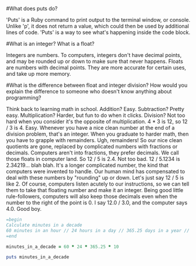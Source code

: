 #What does puts do?

'Puts' is a Ruby command to print output to the terminal window, or console. Unlike 'p', it does not return a value, which could then be used by additional lines of code. 'Puts' is a way to see what's happening inside the code block.

#What is an integer? What is a float?

Integers are numbers. To computers, integers don't have decimal points, and may be rounded up or down to make sure that never happens. Floats are numbers with decimal points. They are more accurate for certain uses, and take up more memory.

#What is the difference between float and integer division? How would you explain the difference to someone who doesn't know anything about programming?

Think back to learning math in school. Addition? Easy. Subtraction? Pretty easy. Multiplication? Harder, but fun to do when it clicks. Division? Not too hard when you consider it's the opposite of multiplication. 4 * 3 is 12, so 12 / 3 is 4. Easy. Whenever you have a nice clean number at the end of a division problem, that's an integer. When you graduate to harder math, then you have to grapple with remainders. Ugh, remainders! So our nice clean quotients are gone, replaced by complicated numbers with fractions or decimals. Computers aren't into fractions, they prefer decimals. We call those floats in computer land. So 12 / 5 is 2.4. Not too bad. 12 / 5.1234 is 2.34219... blah blah. It's a longer complicated number, the kind that computers were invented to handle. Our human mind has compensated to deal with these numbers by "rounding" up or down. Let's just say 12 / 5 is like 2. Of course, computers listen acutely to our instructions, so we can tell them to take that floating number and make it an integer. Being good little rule-followers, computers will also keep those decimals even when the number to the right of the point is 0. I say 12.0 / 3.0, and the computer says 4.0. Good boy.

```ruby
=begin
Calculate minutes in a decade
60 minutes in an hour // 24 hours in a day // 365.25 days in a year // 10 years in a decade
=end

minutes_in_a_decade = 60 * 24 * 365.25 * 10

puts minutes_in_a_decade
```